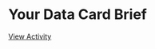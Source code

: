 # Your Data Card Brief

[View Activity](https://sites.research.google/datacardsplaybook/activities/data-card-brief)
